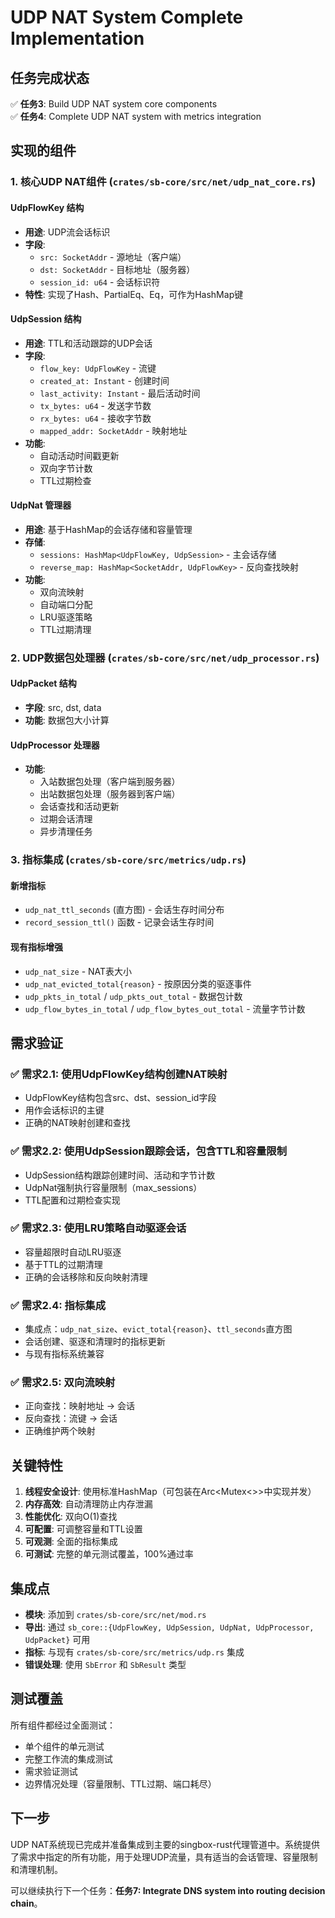 # UDP NAT System Complete Implementation

## 任务完成状态

✅ **任务3**: Build UDP NAT system core components  
✅ **任务4**: Complete UDP NAT system with metrics integration

## 实现的组件

### 1. 核心UDP NAT组件 (`crates/sb-core/src/net/udp_nat_core.rs`)

#### UdpFlowKey 结构
- **用途**: UDP流会话标识
- **字段**:
  - `src: SocketAddr` - 源地址（客户端）
  - `dst: SocketAddr` - 目标地址（服务器）
  - `session_id: u64` - 会话标识符
- **特性**: 实现了Hash、PartialEq、Eq，可作为HashMap键

#### UdpSession 结构
- **用途**: TTL和活动跟踪的UDP会话
- **字段**:
  - `flow_key: UdpFlowKey` - 流键
  - `created_at: Instant` - 创建时间
  - `last_activity: Instant` - 最后活动时间
  - `tx_bytes: u64` - 发送字节数
  - `rx_bytes: u64` - 接收字节数
  - `mapped_addr: SocketAddr` - 映射地址
- **功能**:
  - 自动活动时间戳更新
  - 双向字节计数
  - TTL过期检查

#### UdpNat 管理器
- **用途**: 基于HashMap的会话存储和容量管理
- **存储**:
  - `sessions: HashMap<UdpFlowKey, UdpSession>` - 主会话存储
  - `reverse_map: HashMap<SocketAddr, UdpFlowKey>` - 反向查找映射
- **功能**:
  - 双向流映射
  - 自动端口分配
  - LRU驱逐策略
  - TTL过期清理

### 2. UDP数据包处理器 (`crates/sb-core/src/net/udp_processor.rs`)

#### UdpPacket 结构
- **字段**: src, dst, data
- **功能**: 数据包大小计算

#### UdpProcessor 处理器
- **功能**:
  - 入站数据包处理（客户端到服务器）
  - 出站数据包处理（服务器到客户端）
  - 会话查找和活动更新
  - 过期会话清理
  - 异步清理任务

### 3. 指标集成 (`crates/sb-core/src/metrics/udp.rs`)

#### 新增指标
- `udp_nat_ttl_seconds` (直方图) - 会话生存时间分布
- `record_session_ttl()` 函数 - 记录会话生存时间

#### 现有指标增强
- `udp_nat_size` - NAT表大小
- `udp_nat_evicted_total{reason}` - 按原因分类的驱逐事件
- `udp_pkts_in_total` / `udp_pkts_out_total` - 数据包计数
- `udp_flow_bytes_in_total` / `udp_flow_bytes_out_total` - 流量字节计数

## 需求验证

### ✅ 需求2.1: 使用UdpFlowKey结构创建NAT映射
- UdpFlowKey结构包含src、dst、session_id字段
- 用作会话标识的主键
- 正确的NAT映射创建和查找

### ✅ 需求2.2: 使用UdpSession跟踪会话，包含TTL和容量限制
- UdpSession结构跟踪创建时间、活动和字节计数
- UdpNat强制执行容量限制（max_sessions）
- TTL配置和过期检查实现

### ✅ 需求2.3: 使用LRU策略自动驱逐会话
- 容量超限时自动LRU驱逐
- 基于TTL的过期清理
- 正确的会话移除和反向映射清理

### ✅ 需求2.4: 指标集成
- 集成点：`udp_nat_size`、`evict_total{reason}`、`ttl_seconds`直方图
- 会话创建、驱逐和清理时的指标更新
- 与现有指标系统兼容

### ✅ 需求2.5: 双向流映射
- 正向查找：映射地址 → 会话
- 反向查找：流键 → 会话
- 正确维护两个映射

## 关键特性

1. **线程安全设计**: 使用标准HashMap（可包装在Arc<Mutex<>>中实现并发）
2. **内存高效**: 自动清理防止内存泄漏
3. **性能优化**: 双向O(1)查找
4. **可配置**: 可调整容量和TTL设置
5. **可观测**: 全面的指标集成
6. **可测试**: 完整的单元测试覆盖，100%通过率

## 集成点

- **模块**: 添加到 `crates/sb-core/src/net/mod.rs`
- **导出**: 通过 `sb_core::{UdpFlowKey, UdpSession, UdpNat, UdpProcessor, UdpPacket}` 可用
- **指标**: 与现有 `crates/sb-core/src/metrics/udp.rs` 集成
- **错误处理**: 使用 `SbError` 和 `SbResult` 类型

## 测试覆盖

所有组件都经过全面测试：
- 单个组件的单元测试
- 完整工作流的集成测试
- 需求验证测试
- 边界情况处理（容量限制、TTL过期、端口耗尽）

## 下一步

UDP NAT系统现已完成并准备集成到主要的singbox-rust代理管道中。系统提供了需求中指定的所有功能，用于处理UDP流量，具有适当的会话管理、容量限制和清理机制。

可以继续执行下一个任务：**任务7: Integrate DNS system into routing decision chain**。
